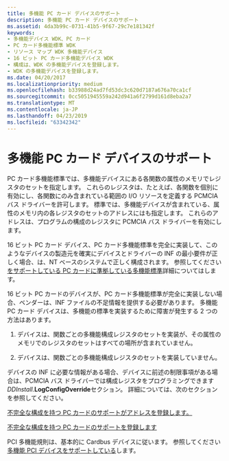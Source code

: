 ```yaml
---
title: 多機能 PC カード デバイスのサポート
description: 多機能 PC カード デバイスのサポート
ms.assetid: 4da3b99c-0731-41b5-9f67-29c7e181342f
keywords:
- 多機能デバイス WDK、PC カード
- PC カード多機能標準 WDK
- リソース マップ WDK 多機能デバイス
- 16 ビット PC カード多機能デバイス WDK
- 構成は、WDK の多機能デバイスを登録します。
- WDK の多機能デバイスを登録します。
ms.date: 04/20/2017
ms.localizationpriority: medium
ms.openlocfilehash: b33988d24ad7fd53dc3c620d7187a676a70ca1cf
ms.sourcegitcommit: 0cc5051945559a242d941a6f2799d161d8eba2a7
ms.translationtype: MT
ms.contentlocale: ja-JP
ms.lasthandoff: 04/23/2019
ms.locfileid: "63342342"
---
```

# <a name="supporting-multifunction-pc-card-devices"></a>多機能 PC カード デバイスのサポート





PC カード多機能標準では、多機能デバイスにある各関数の属性のメモリでレジスタのセットを指定します。 これらのレジスタは、たとえば、各関数を個別に有効にし、各関数にのみ含まれている範囲の I/O リソースを定義する PCMCIA バス ドライバーを許可します。 標準では、多機能デバイスが含まれている、属性のメモリ内の各レジスタのセットのアドレスにはも指定します。 これらのアドレスは、プログラムの構成のレジスタに PCMCIA バス ドライバーを有効にします。

16 ビット PC カード デバイス、PC カード多機能標準を完全に実装して、このようなデバイスの製造元を確実にデバイスとドライバーの INF の最小要件が正しく場合、は、NT ベースのシステムで正しく構成されます。 参照してください[をサポートしている PC カードに準拠している多機能標準](supporting-pc-cards-that-conform-to-the-multifunction-standard.md)詳細についてはします。

16 ビット PC カードのデバイスが、PC カード多機能標準が完全に実装しない場合、ベンダーは、INF ファイルの不足情報を提供する必要があります。 多機能 PC カード デバイスは、多機能の標準を実装するために障害が発生する 2 つの方法はあります。

1.  デバイスは、関数ごとの多機能構成レジスタのセットを実装が、その属性のメモリでのレジスタのセットはすべての場所が含まれていません。

2.  デバイスは、関数ごとの多機能構成レジスタのセットを実装していません。

デバイスの INF に必要な情報がある場合、デバイスに前述の制限事項がある場合は、PCMCIA バス ドライバーでは構成レジスタをプログラミングできます*DDInstall*.**LogConfigOverride**セクション。 詳細については、次のセクションを参照してください。

[不完全な構成を持つ PC カードのサポートがアドレスを登録します。](supporting-pc-cards-that-have-incomplete-configuration-register-addres.md)

[不完全な構成を持つ PC カードのサポートを登録します](supporting-pc-cards-that-have-incomplete-configuration-registers.md)

PCI 多機能規則は、基本的に Cardbus デバイスに従います。 参照してください[多機能 PCI デバイスをサポートしている](supporting-multifunction-pci-devices.md)します。

 

 




